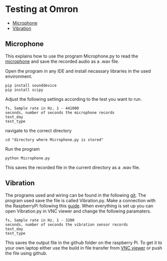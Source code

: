# Testing at Omron

- [Microphone](#Microphone)
- [Vibration](#Vibration)

## Microphone

This explains how to use the program Microphone.py to read the [microphone](https://www.bax-shop.nl/usb-microfoons/devine-m-mic-usb-bk-condensatormicrofoon-zwart?gclsrc=aw.ds#productinformatie) and save the recorded audio as a .wav file. 

Open the program in any IDE and install necassary libraries in the used environment.

```
pip install sounddevice
pip install scipy
```
Adjust the following settings according to the test you want to run.

```
fs, Sample rate in Hz, 1 - 441000
seconds, number of seconds the microphone records
test_day
test_type
```

navigate to the correct directory

```
cd "directory where Microphone.py is stored"
```

Run the program
```
python Microphone.py
```

This saves the recorded file in the current directory as a .wav file.


## Vibration

The programs used and wiring can be found in the following [git](https://github.com/nagimov/adxl345spi). The program used save the file is called Vibration.py. Make a connection with the RaspberryPi following this [guide](https://www.tomshardware.com/reviews/raspberry-pi-headless-setup-how-to,6028.html). When everything is set up you can open Vibration.py in VNC viewer and change the following paramaters.

```
fs, Sample rate in Hz, 1 - 3200
seconds, number of seconds the vibration sensor records
test_day
test_type
```

This saves the output file in the github folder on the raspberry Pi. To get it to your own laptop either use the build in file transfer from [VNC viewer](https://help.realvnc.com/hc/en-us/articles/360002250477-Transferring-Files-Between-Computers-) or push the file using github.
